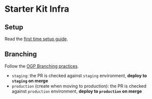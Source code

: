# Starter Kit Infra

## Setup

Read the [first time setup guide](./docs/first-time-setup.md).

## Branching

Follow the [OGP Branching practices](https://github.com/opengovsg/engineering-practices/blob/develop/source-control/branching.md).

- `staging`: the PR is checked against `staging` environment, **deploy to `staging` on merge**
- `production` (create when moving to production): the PR is checked against `production` environment, **deploy to `production` on merge**
